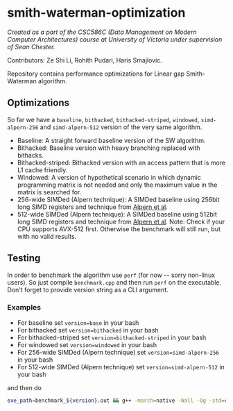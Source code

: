 # smith-waterman-optimization
_Created as a part of the CSC586C (Data Management on Modern Computer Architectures) course at University of Victoria under supervision of Sean Chester._

Contributors: Ze Shi Li, Rohith Pudari, Haris Smajlovic.

Repository contains performance optimizations for Linear gap Smith-Waterman algorithm.

## Optimizations
So far we have a `baseline`, `bithacked`, `bithacked-striped`, `windowed`, `simd-alpern-256` and `simd-alpern-512` version of the very same algorithm.
- Baseline: A straight forward baseline version of the SW algorithm.
- Bithacked: Baseline version with heavy branching replaced with bithacks.
- Bithacked-striped: Bithacked version with an access pattern that is more L1 cache friendly.
- Windowed: A version of hypothetical scenario in which dynamic programming matrix is not needed and only the maximum value in the matrix is searched for.
- 256-wide SIMDed (Alpern technique): A SIMDed baseline using 256bit long SIMD registers and technique from [Alpern et al](https://dl.acm.org/doi/10.1145/224170.224222).
- 512-wide SIMDed (Alpern technique): A SIMDed baseline using 512bit long SIMD registers and technique from [Alpern et al](https://dl.acm.org/doi/10.1145/224170.224222). Note: Check if your CPU supports AVX-512 first. Otherwise the benchmark will still run, but with no valid results.

## Testing
In order to benchmark the algorithm use `perf` (for now -- sorry non-linux users). So just compile `benchmark.cpp` and then run `perf` on the executable. Don't forget to provide version string as a CLI argument.

### Examples
- For baseline set `version=base` in your bash
- For bithacked set `version=bithacked` in your bash
- For bithacked-striped set `version=bithacked-striped` in your bash
- For windowed set `version=windowed` in your bash
- For 256-wide SIMDed (Alpern technique) set `version=simd-alpern-256` in your bash
- For 512-wide SIMDed (Alpern technique) set `version=simd-alpern-512` in your bash

and then do
```bash
exe_path=benchmark_${version}.out && g++ -march=native -Wall -Og -std=c++17 -o $exe_path benchmark.cpp && perf stat -e L1-dcache-load-misses:u,LLC-load-misses:u,cache-misses:u,cache-references:u,branch-misses:u,page-faults:u,cycles:u,L1-dcache-stores:u,instructions:u ./$exe_path $version
```
